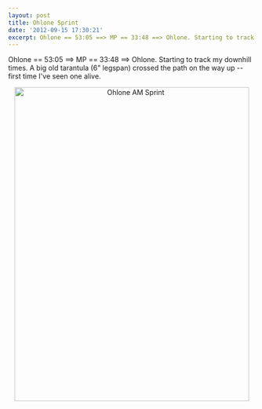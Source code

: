 ```yaml
---
layout: post
title: Ohlone Sprint
date: '2012-09-15 17:30:21'
excerpt: Ohlone == 53:05 ==> MP == 33:48 ==> Ohlone. Starting to track my downhill times.  A big old tarantula (6" legspan) crossed the path on the way up.  First time I've seen one alive.
---
```


Ohlone == 53:05 ==> MP == 33:48 ==> Ohlone. Starting to track my downhill times. A big old tarantula (6" legspan) crossed the path on the way up -- first time I've seen one alive.

<div style="text-align:center;"><a href="http://www.flickr.com/photos/thenobot/7988994460/" title="Ohlone AM Sprint by thenobot, on Flickr"><img src="https://farm9.staticflickr.com/8295/7988994460_1b07a03fb3_z.jpg" width="478" height="640" alt="Ohlone AM Sprint"></a></div>
